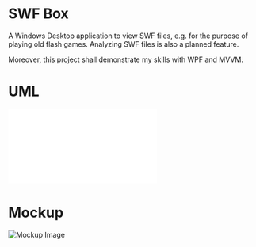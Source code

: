 # SWF Box

A Windows Desktop application to view SWF files, e.g. for the purpose of playing old flash games. Analyzing SWF files is also a planned feature.

Moreover, this project shall demonstrate my skills with WPF and MVVM.

# UML

![Main-UML](./Concept/UML/UML_Main.pdf)

# Mockup

![Mockup Image](./Concept/Mockups/jpg)